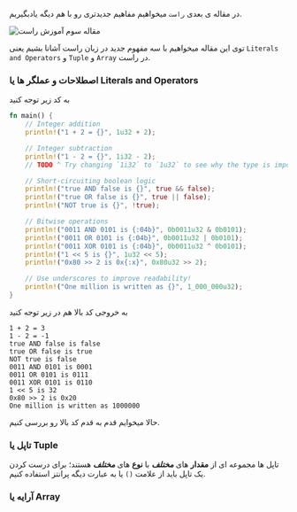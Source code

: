 در مقاله ی بعدی `راست` میخواهیم مفاهیم جدیدتری رو با هم دیگه یادبگیریم.

![مقاله سوم آموزش راست](https://images.pexels.com/photos/3184454/pexels-photo-3184454.jpeg?auto=compress&cs=tinysrgb&dpr=3&h=750&w=1260)

توی این مقاله میخواهیم با سه مفهوم جدید در زبان راست آشانا بشیم یعنی `Literals and Operators` و `Tuple` و `Array` در راست.

### اصطلاحات و عملگر ها یا Literals and Operators

به کد زیر توجه کنید

```rust
fn main() {
    // Integer addition
    println!("1 + 2 = {}", 1u32 + 2);

    // Integer subtraction
    println!("1 - 2 = {}", 1i32 - 2);
    // TODO ^ Try changing `1i32` to `1u32` to see why the type is important

    // Short-circuiting boolean logic
    println!("true AND false is {}", true && false);
    println!("true OR false is {}", true || false);
    println!("NOT true is {}", !true);

    // Bitwise operations
    println!("0011 AND 0101 is {:04b}", 0b0011u32 & 0b0101);
    println!("0011 OR 0101 is {:04b}", 0b0011u32 | 0b0101);
    println!("0011 XOR 0101 is {:04b}", 0b0011u32 ^ 0b0101);
    println!("1 << 5 is {}", 1u32 << 5);
    println!("0x80 >> 2 is 0x{:x}", 0x80u32 >> 2);

    // Use underscores to improve readability!
    println!("One million is written as {}", 1_000_000u32);
}
```

به خروجی کد بالا هم در زیر توجه کنید

```
1 + 2 = 3
1 - 2 = -1
true AND false is false
true OR false is true
NOT true is false
0011 AND 0101 is 0001
0011 OR 0101 is 0111
0011 XOR 0101 is 0110
1 << 5 is 32
0x80 >> 2 is 0x20
One million is written as 1000000
```

حالا میخوایم قدم به قدم کد بالا رو بررسی کنیم.

### تاپل یا Tuple

تاپل ها مجموعه ای از **مقدار** های ***مختلف*** با **نوع** های ***مختلف*** هستند؛ برای درست کردن یک تاپل باید از علامت `()` یا به عبارت دیگه پرانتز استفاده کنیم.

### آرایه یا Array
